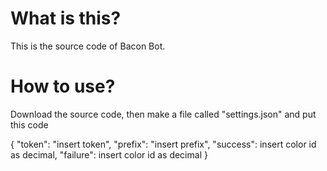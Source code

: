# What is this?
This is the source code of Bacon Bot.

# How to use?
Download the source code, then make a file called "settings.json" and put this code

{
    "token": "insert token",
    "prefix": "insert prefix",
    "success": insert color id as decimal,
    "failure": insert color id as decimal
}
